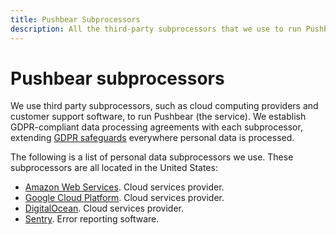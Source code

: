 ```yaml
---
title: Pushbear Subprocessors
description: All the third-party subprocessors that we use to run Pushbear.
---
```


# Pushbear subprocessors

We use third party subprocessors, such as cloud computing providers and customer support software, to run Pushbear (the service). We establish GDPR-compliant data processing agreements with each subprocessor, extending [GDPR safeguards](../regulations/index.md) everywhere personal data is processed.

The following is a list of personal data subprocessors we use. These subprocessors are all located in the United States:

- [Amazon Web Services](https://aws.amazon.com/compliance/gdpr-center/). Cloud services provider.
- [Google Cloud Platform](https://cloud.google.com/security/gdpr/resource-center/). Cloud services provider.
- [DigitalOcean](https://www.digitalocean.com/legal/gdpr/). Cloud services provider.
- [Sentry](https://blog.sentry.io/2018/03/14/gdpr-sentry-and-you). Error reporting software.
